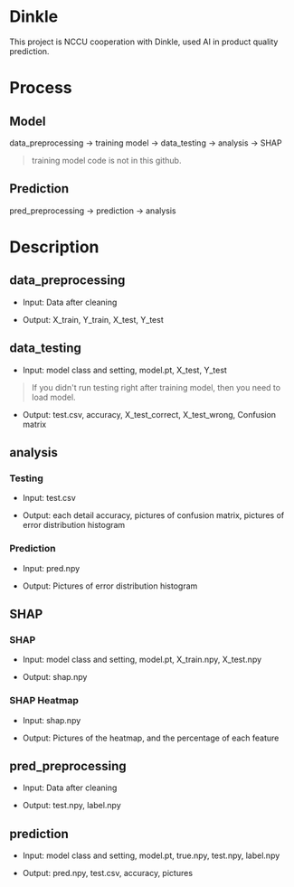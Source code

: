 # Dinkle
This project is NCCU cooperation with Dinkle, used AI in product quality prediction. 

# Process
## Model 
data_preprocessing -> training model -> data_testing -> analysis -> SHAP
> training model code is not in this github.

## Prediction
pred_preprocessing -> prediction -> analysis

# Description
## data_preprocessing
- Input: Data after cleaning

- Output: X_train, Y_train, X_test, Y_test

## data_testing
- Input: model class and setting, model.pt, X_test, Y_test
> If you didn't run testing right after training model, then you need to load model.

- Output: test.csv, accuracy, X_test_correct, X_test_wrong, Confusion matrix

## analysis
### Testing
- Input: test.csv

- Output: each detail accuracy, pictures of confusion matrix, pictures of error distribution histogram

### Prediction
- Input: pred.npy

- Output: Pictures of error distribution histogram

## SHAP
### SHAP 
- Input: model class and setting, model.pt, X_train.npy, X_test.npy

- Output: shap.npy
### SHAP Heatmap
- Input: shap.npy

- Output: Pictures of the heatmap, and the percentage of each feature

## pred_preprocessing
- Input: Data after cleaning

- Output: test.npy, label.npy

## prediction
- Input: model class and setting, model.pt, true.npy, test.npy, label.npy

- Output: pred.npy, test.csv, accuracy, pictures